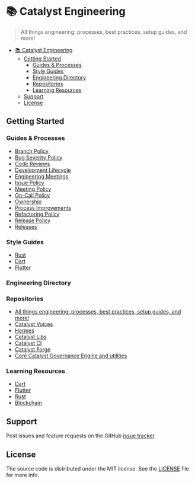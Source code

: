 # 📚 Catalyst Engineering

> All things engineering: processes, best practices, setup guides, and more!

- [📚 Catalyst Engineering](#-catalyst-engineering)
  - [Getting Started](#getting-started)
    - [Guides \& Processes](#guides--processes)
    - [Style Guides](#style-guides)
    - [Engineering Directory](#engineering-directory)
    - [Repositories](#repositories)
    - [Learning Resources](#learning-resources)
  - [Support](#support)
  - [License](#license)

## Getting Started

### Guides & Processes

- [Branch Policy](guides_and_processes/branch_policy.md)
- [Bug Severity Policy](guides_and_processes/bug_severity_policy.md)
- [Code Reviews](guides_and_processes/code_reviews.md)
- [Development Lifecycle](guides_and_processes/development_lifecycle.md)
- [Engineering Meetings](guides_and_processes/engineering_meetings.md)
- [Issue Policy](guides_and_processes/issue_policy.md)
- [Meeting Policy](guides_and_processes/meeting_policy.md)
- [On-Call Policy](guides_and_processes/on_call_policy.md)
- [Ownership](guides_and_processes/ownership.md)
- [Process Improvements](guides_and_processes/process_improvements.md)
- [Refactoring Policy](guides_and_processes/refactoring_policy.md)
- [Release Policy](guides_and_processes/release_policy.md)
- [Releases](guides_and_processes/releases.md)

### Style Guides

- [Rust](https://input-output-hk.github.io/catalyst-core/main/06_rust_api/rust_style_guide.html)
- [Dart](style_guides/dart_style_guide.md)
- [Flutter](style_guides/flutter_style_guide.md)

### Engineering Directory

### Repositories

- [All things engineering: processes, best practices, setup guides, and more!](https://github.com/input-output-hk/catalyst-engineering)
- [Catalyst Voices](https://github.com/input-output-hk/catalyst-voices)
- [Hermes](https://github.com/input-output-hk/hermes)
- [Catalyst Libs](https://github.com/input-output-hk/catalyst-libs)
- [Catalyst CI](https://github.com/input-output-hk/catalyst-ci)
- [Catalyst Forge](https://github.com/input-output-hk/catalyst-forge)
- [Core Catalyst Governance Engine and utilities](https://github.com/input-output-hk/catalyst-core)

### Learning Resources

- [Dart](learning_resources/dart.md)
- [Flutter](learning_resources/flutter.md)
- [Rust](learning_resources/rust.md)
- [Blockchain](learning_resources/blockchain.md)

## Support

Post issues and feature requests on the GitHub [issue tracker](https://github.com/input-output-hk/catalyst-engineering/issues).

## License

The source code is distributed under the MIT license.
See the [LICENSE](https://github.com/input-output-hk/catalyst-engineering/blob/main/LICENSE) file for more info.
